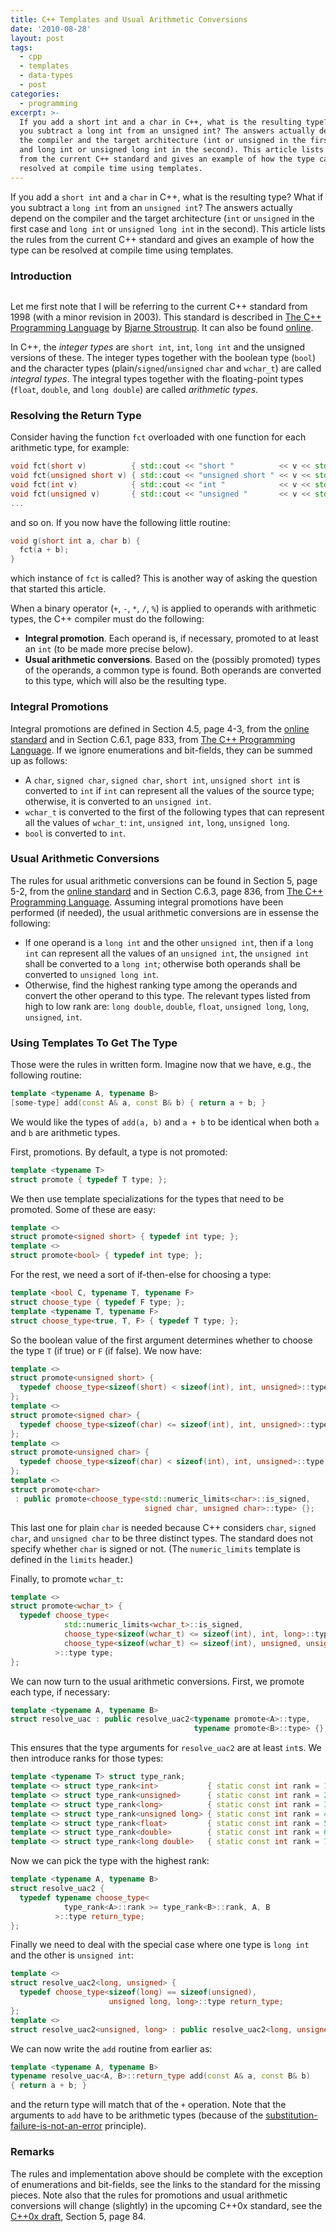 ```yaml
---
title: C++ Templates and Usual Arithmetic Conversions
date: '2010-08-28'
layout: post
tags:
  - cpp
  - templates
  - data-types
  - post
categories:
  - programming
excerpt: >-
  If you add a short int and a char in C++, what is the resulting type? What if
  you subtract a long int from an unsigned int? The answers actually depend on
  the compiler and the target architecture (int or unsigned in the first case
  and long int or unsigned long int in the second). This article lists the rules
  from the current C++ standard and gives an example of how the type can be
  resolved at compile time using templates.
---
```


If you add a `short int` and a `char` in C++, what is the resulting type? What if you subtract a `long int` from an `unsigned int`? The answers actually depend on the compiler and the target architecture (`int` or `unsigned` in the first case and `long int` or `unsigned long int` in the second). This article lists the rules from the current C++ standard and gives an example of how the type can be resolved at compile time using templates.

<span></span>

### Introduction

<div class="pull-right"><a href="https://en.wikipedia.org/wiki/Special:BookSources/0201700735"><img src="/media/books/stroustrup.jpg" alt=""></a></div>

Let me first note that I will be referring to the current C++ standard from 1998 (with a minor revision in 2003). This standard is described in <a href="https://en.wikipedia.org/wiki/Special:BookSources/0201700735">The C++ Programming Language</a> by [Bjarne Stroustrup](http://www.stroustrup.com). It can also be found [online](ftp://ftp.research.att.com/pub/c++std/WP/CD2/).

In C++, the *integer types* are `short int`, `int`, `long int` and the unsigned versions of these. The integer types together with the boolean type (`bool`) and the character types (plain/`signed`/`unsigned` `char` and `wchar_t`) are called *integral types*. The integral types together with the floating-point types (`float`, `double`, and `long double`) are called *arithmetic types*.

### Resolving the Return Type

Consider having the function `fct` overloaded with one function for each arithmetic type, for example:

``` cpp
void fct(short v)          { std::cout << "short "          << v << std::endl; }
void fct(unsigned short v) { std::cout << "unsigned short " << v << std::endl; }
void fct(int v)            { std::cout << "int "            << v << std::endl; }
void fct(unsigned v)       { std::cout << "unsigned "       << v << std::endl; }
...
```

and so on. If you now have the following little routine:

``` cpp
void g(short int a, char b) {
  fct(a + b);
}
```

which instance of `fct` is called? This is another way of asking the question that started this article.

When a binary operator (`+`, `-`, `*`, `/`, `%`) is applied to operands with arithmetic types, the C++ compiler must do the following:

*   **Integral promotion**. Each operand is, if necessary, promoted to at least an `int` (to be made more precise below).
*   **Usual arithmetic conversions**. Based on the (possibly promoted) types of the operands, a common type is found. Both operands are converted to this type, which will also be the resulting type.

### Integral Promotions

Integral promotions are defined in Section 4.5, page 4-3, from the [online standard](ftp://ftp.research.att.com/pub/c++std/WP/CD2/) and in Section C.6.1, page 833, from <a href="https://en.wikipedia.org/wiki/Special:BookSources/0201700735">The C++ Programming Language</a>. If we ignore enumerations and bit-fields, they can be summed up as follows:

*   A `char`, `signed char`, `signed char`, `short int`, `unsigned short int` is converted to `int` if `int` can represent all the values of the source type; otherwise, it is converted to an `unsigned int`.
*   `wchar_t` is converted to the first of the following types that can represent all the values of `wchar_t`: `int`, `unsigned int`, `long`, `unsigned long`.
*   `bool` is converted to `int`.

### Usual Arithmetic Conversions

The rules for usual arithmetic conversions can be found in Section 5, page 5-2, from the [online standard](ftp://ftp.research.att.com/pub/c++std/WP/CD2/) and in Section C.6.3, page 836, from <a href="https://en.wikipedia.org/wiki/Special:BookSources/0201700735">The C++ Programming Language</a>. Assuming integral promotions have been performed (if needed), the usual arithmetic conversions are in essense the following:

*   If one operand is a `long int` and the other `unsigned int`, then if a `long int` can represent all the values of an `unsigned int`, the `unsigned int` shall be converted to a `long int`; otherwise both operands shall be converted to `unsigned long int`.
*   Otherwise, find the highest ranking type among the operands and convert the other operand to this type. The relevant types listed from high to low rank are: `long double`, `double`, `float`, `unsigned long`, `long`, `unsigned`, `int`.

### Using Templates To Get The Type

Those were the rules in written form. Imagine now that we have, e.g., the following routine:

``` cpp
template <typename A, typename B>
[some-type] add(const A& a, const B& b) { return a + b; }
```

We would like the types of `add(a, b)` and `a + b` to be identical when both `a` and `b` are arithmetic types.

First, promotions. By default, a type is not promoted:

``` cpp
template <typename T>
struct promote { typedef T type; };
```

We then use template specializations for the types that need to be promoted. Some of these are easy:

``` cpp
template <>
struct promote<signed short> { typedef int type; };
template <>
struct promote<bool> { typedef int type; };
```

For the rest, we need a sort of if-then-else for choosing a type:

``` cpp
template <bool C, typename T, typename F>
struct choose_type { typedef F type; };
template <typename T, typename F>
struct choose_type<true, T, F> { typedef T type; };
```

So the boolean value of the first argument determines whether to choose the type `T` (if true) or `F` (if false). We now have:

``` cpp
template <>
struct promote<unsigned short> {
  typedef choose_type<sizeof(short) < sizeof(int), int, unsigned>::type type;
};
template <>
struct promote<signed char> {
  typedef choose_type<sizeof(char) <= sizeof(int), int, unsigned>::type type;
};
template <>
struct promote<unsigned char> {
  typedef choose_type<sizeof(char) < sizeof(int), int, unsigned>::type type;
};
template <>
struct promote<char>
 : public promote<choose_type<std::numeric_limits<char>::is_signed,
                              signed char, unsigned char>::type> {};
```

This last one for plain `char` is needed because C++ considers `char`, `signed char`, and `unsigned char` to be three distinct types. The standard does not specify whether `char` is signed or not. (The `numeric_limits` template is defined in the `limits` header.)

Finally, to promote `wchar_t`:

``` cpp
template <>
struct promote<wchar_t> {
  typedef choose_type<
            std::numeric_limits<wchar_t>::is_signed,
            choose_type<sizeof(wchar_t) <= sizeof(int), int, long>::type,
            choose_type<sizeof(wchar_t) <= sizeof(int), unsigned, unsigned long>::type
          >::type type;
};
```

We can now turn to the usual arithmetic conversions. First, we promote each type, if necessary:

``` cpp
template <typename A, typename B>
struct resolve_uac : public resolve_uac2<typename promote<A>::type,
                                         typename promote<B>::type> {};
```

This ensures that the type arguments for `resolve_uac2` are at least `int`s. We then introduce ranks for those types:

``` cpp
template <typename T> struct type_rank;
template <> struct type_rank<int>           { static const int rank = 1; };
template <> struct type_rank<unsigned>      { static const int rank = 2; };
template <> struct type_rank<long>          { static const int rank = 3; };
template <> struct type_rank<unsigned long> { static const int rank = 4; };
template <> struct type_rank<float>         { static const int rank = 5; };
template <> struct type_rank<double>        { static const int rank = 6; };
template <> struct type_rank<long double>   { static const int rank = 7; };
```

Now we can pick the type with the highest rank:

``` cpp
template <typename A, typename B>
struct resolve_uac2 {
  typedef typename choose_type<
            type_rank<A>::rank >= type_rank<B>::rank, A, B
          >::type return_type;
};
```

Finally we need to deal with the special case where one type is `long int` and the other is `unsigned int`:

``` cpp
template <>
struct resolve_uac2<long, unsigned> {
  typedef choose_type<sizeof(long) == sizeof(unsigned),
                      unsigned long, long>::type return_type;
};
template <>
struct resolve_uac2<unsigned, long> : public resolve_uac2<long, unsigned> {};
```

We can now write the `add` routine from earlier as:

``` cpp
template <typename A, typename B>
typename resolve_uac<A, B>::return_type add(const A& a, const B& b)
{ return a + b; }
```

and the return type will match that of the `+` operation. Note that the arguments to `add` have to be arithmetic types (because of the [substitution-failure-is-not-an-error](http://en.wikipedia.org/wiki/Substitution_failure_is_not_an_error) principle).

### Remarks

The rules and implementation above should be complete with the exception of enumerations and bit-fields, see the links to the standard for the missing pieces. Note also that the rules for promotions and usual arithmetic conversions will change (slightly) in the upcoming C++0x standard, see the [C++0x draft](http://www.open-std.org/jtc1/sc22/wg21/docs/papers/2010/n3092.pdf), Section 5, page 84.
